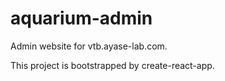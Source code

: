 # aquarium-admin

Admin website for vtb.ayase-lab.com.

This project is bootstrapped by create-react-app.
